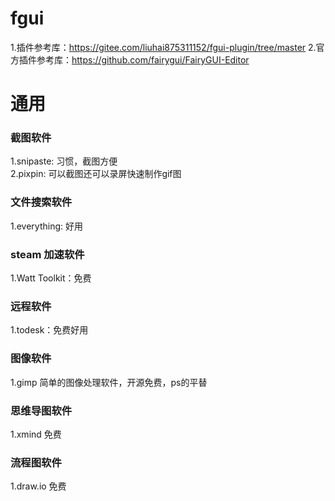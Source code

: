 <h1>fgui</h1>

1.插件参考库：https://gitee.com/liuhai875311152/fgui-plugin/tree/master
2.官方插件参考库：https://github.com/fairygui/FairyGUI-Editor

<h1>通用</h1>
<h3>截图软件</h3>
1.snipaste: 习惯，截图方便<br>
2.pixpin: 可以截图还可以录屏快速制作gif图

<h3>文件搜索软件</h3>
1.everything: 好用<br>

<h3>steam 加速软件</h3>
1.Watt Toolkit：免费

<h3>远程软件</h3>
1.todesk：免费好用

<h3>图像软件</h3>
1.gimp 简单的图像处理软件，开源免费，ps的平替

<h3>思维导图软件</h3>
1.xmind 免费

<h3>流程图软件</h3>
1.draw.io 免费